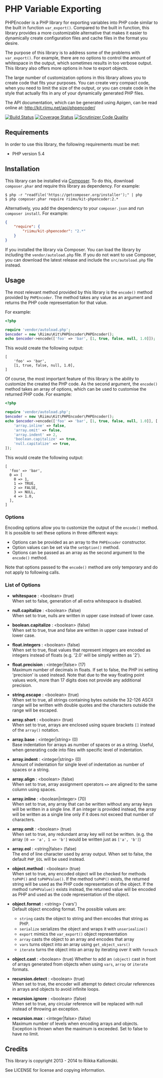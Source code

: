# PHP Variable Exporting #

PHPEncoder is a PHP library for exporting variables into PHP code similar to the
built in function `var_export()`. Compared to the built in function, this 
library provides a more customizable alternative that makes it easier to 
dynamically create configuration files and cache files in the format you desire.

The purpose of this library is to address some of the problems with
`var_export()`. For example, there are no options to control the amount of
whitespace in the output, which sometimes results in too verbose output. This
library also offers more options in how to export objects.

The large number of customization options in this library allows you to create
code that fits your purposes. You can create very compact code, when you need to
limit the size of the output, or you can create code in the style that actually
fits in any of your dynamically generated PHP files.

The API documentation, which can be generated using Apigen, can be read online
at: http://kit.riimu.net/api/phpencoder/

[![Build Status](https://img.shields.io/travis/Riimu/Kit-PHPEncoder.svg?style=flat)](https://travis-ci.org/Riimu/Kit-PHPEncoder)
[![Coverage Status](https://img.shields.io/coveralls/Riimu/Kit-PHPEncoder.svg?style=flat)](https://coveralls.io/r/Riimu/Kit-PHPEncoder?branch=master)
[![Scrutinizer Code Quality](https://img.shields.io/scrutinizer/g/Riimu/Kit-PHPEncoder.svg?style=flat)](https://scrutinizer-ci.com/g/Riimu/Kit-PHPEncoder/?branch=master)

## Requirements ##

In order to use this library, the following requirements must be met:

  * PHP version 5.4

## Installation ##

This library can be installed via [Composer](http://getcomposer.org/). To do
this, download `composer.phar` and require this library as dependency. For
example:

```
$ php -r "readfile('https://getcomposer.org/installer');" | php
$ php composer.phar require riimu/kit-phpencoder:2.*
```

Alternatively, you add the dependency to your `composer.json` and run `composer
install`. For example:

```json
{
    "require": {
        "riimu/kit-phpencoder": "2.*"
    }
}
```

If you installed the library via Composer. You can load the library by including
the `vendor/autoload.php` file. If you do not want to use Composer, you can
download the latest release and include the `src/autoload.php` file instead.

## Usage ##

The most relevant method provided by this library is the `encode()` method
provided by `PHPEncoder`. The method takes any value as an argument and returns
the PHP code representation for that value.

For example:

```php
<?php

require 'vendor/autoload.php';
$encoder = new \Riimu\Kit\PHPEncoder\PHPEncoder();
echo $encoder->encode(['foo' => 'bar', [1, true, false, null, 1.0]]);
```

This would create the following output:

``` 
[
    'foo' => 'bar',
    [1, true, false, null, 1.0],
]
```

Of course, the most important feature of this library is the ability to
customize the created the PHP code. As the second argument, the `encode()`
method takes an array of options, which can be used to customise the returned
PHP code. For example:

```php
<?php

require 'vendor/autoload.php';
$encoder = new \Riimu\Kit\PHPEncoder\PHPEncoder();
echo $encoder->encode(['foo' => 'bar', [1, true, false, null, 1.0]], [
    'array.inline' => false,
    'array.omit' => false,
    'array.indent' => 2,
    'boolean.capitalize' => true,
    'null.capitalize' => true,
]);
```

This would create the following output:

```
[
  'foo' => 'bar',
  0 => [
    0 => 1,
    1 => TRUE,
    2 => FALSE,
    3 => NULL,
    4 => 1.0,
  ],
]
```

### Options ###

Encoding options allow you to customize the output of the `encode()` method. It
is possible to set these options in three different ways:

  * Options can be provided as an array to the `PHPEncoder` constructor.
  * Option values can be set via the `setOption()` method.
  * Options can be passed as an array as the second argument to the `encode()` method.
  
Note that options passed to the `encode()` method are only temporary and do not
apply to following calls.

### List of Options ###

  * **whitespace** : &lt;boolean&gt; (true)  
    When set to false, generation of all extra whitespace is disabled.
    
  * **null.capitalize** : &lt;boolean&gt; (false)  
    When set to true, nulls are written in upper case instead of lower case. 
 
  * **boolean.capitalize** : &lt;boolean&gt; (false)  
    When set to true, true and false are written in upper case instead of lower case.
    
  * **float.integers** : &lt;boolean&gt; (false)  
    When set to true, float values that represent integers are encoded as
    integers instead of floats (e.g. '2.0' will be simply written as '2').
    
  * **float.precision** : &lt;integer|false&gt; (17)  
    Maximum number of decimals in floats. If set to false, the PHP ini setting
    'precision' is used instead. Note that due to the way floating point values
    work, more than 17 digits does not provide any additional precision.
    
  * **string.escape** : &lt;boolean&gt; (true)  
    When set to true, all strings containing bytes outside the 32-126 ASCII
    range will be written with double quotes and the characters outside the
    range will be escaped.
    
  * **array.short** : &lt;boolean&gt; (true)  
    When set to true, arrays are enclosed using square brackets `[]` instead of
    the `array()` notation.
    
  * **array.base** : &lt;integer|string&gt; (0)  
    Base indentation for arrays as number of spaces or as a string. Useful, when
    generating code into files with specific level of indentation.
    
  * **array.indent** : &lt;integer|string&gt; (0)  
    Amount of indentation for single level of indentation as number of spaces or
    a string.
    
  * **array.align** : &lt;boolean&gt; (false)  
    When set to true, array assignment operators `=>` are aligned to the same
    column using spaces.
    
  * **array.inline** : &lt;boolean|integer&gt; (70)  
    When set to true, any array that can be written without any array keys will
    be written in a single line. If an integer is provided instead, the array
    will be written as a single line only if it does not exceed that number of
    characters.
     
  * **array.omit** : &lt;boolean&gt; (true)  
    When set to true, any redundant array key will not be written. (e.g. the
    array `[0 => 'a', 1 => 'b']` would be written just as `['a', 'b']`)
  
  * **array.eol** : &lt;string|false&gt; (false)  
    The end of line character used by array output. When set to false, the
    default `PHP_EOL` will be used instead.
    
  * **object.method** : &lt;boolean&gt; (true)  
    When set to true, any encoded object will be checked for methods `toPHP()`
    and `toPHPValue()`. If the method `toPHP()` exists, the returned string will
    be used as the PHP code representation of the object. If the method
    `toPHPValue()` exists instead, the returned value will be encoded as PHP and
    used as the code representation of the object.
    
  * **object.format** : &lt;string&gt; ('vars')  
    Default object encoding format. The possible values are:
    
     * `string` casts the object to string and then encodes that string as PHP.
     * `serialize` serializes the object and wraps it with `unseriealize()`
     * `export` mimics the `var_export()` object representation
     * `array` casts the object to an array and encodes that array 
     * `vars` turns object into an array using `get_object_vars()`
     * `iterate` turns the object into an array by iterating over it with `foreach`
    
  * **object.cast** : &lt;boolean&gt; (true)
    Whether to add an `(object)` cast in front of arrays generated from objects
    when using `vars`, `array` or `iterate` formats.
    
  * **recursion.detect** : &lt;boolean&gt; (true)  
    When set to true, the encoder will attempt to detect circular references in
    arrays and objects to avoid infinite loops.
    
  * **recursion.ignore** : &lt;boolean&gt; (false)  
    When set to true, any circular reference will be replaced with null instead
    of throwing an exception.
    
  * **recursion.max** : &lt;integer|false&gt; (false)  
    Maximum number of levels when encoding arrays and objects. Exception is
    thrown when the maximum is exceeded. Set to false to have no limit.

## Credits ##

This library is copyright 2013 - 2014 to Riikka Kalliomäki.

See LICENSE for license and copying information.

